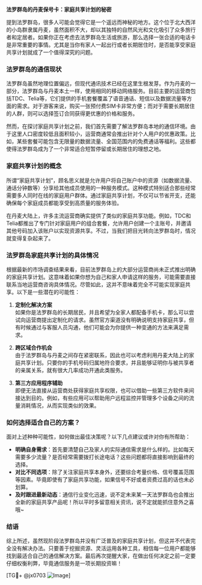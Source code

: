 **法罗群岛的丹麦保号卡：家庭共享计划的秘密**

提到法罗群岛，很多人可能会觉得它是一个遥远而神秘的地方。这个位于北大西洋的小岛群隶属丹麦，虽然面积不大，却以其独特的自然风光和文化吸引了众多旅行者和定居者。如果你正在考虑去法罗群岛生活或旅游，那么选择一张合适的电话卡是非常重要的事情。尤其是当你有家人一起出行或者长期居住时，是否能享受家庭共享计划就成了一个值得深究的问题。

### 法罗群岛的通信现状

法罗群岛虽然地理位置偏远，但现代通讯技术已经在这里生根发芽。作为丹麦的一部分，法罗群岛与丹麦本土一样，使用相同的移动网络服务。目前主要的运营商包括TDC、Telia等，它们提供的手机套餐覆盖了语音通话、短信以及数据流量等方面的需求。对于游客来说，购买一张预付费SIM卡非常方便；而对于需要长期居住的人群，则可以选择签订合同获得更优惠的价格和服务。

然而，在探讨家庭共享计划之前，我们首先需要了解法罗群岛本地的通信环境。由于这里人口密度较低且面积较小，运营商通常会推出针对个人用户的优惠政策。比如，某些套餐可能包含无限量的数据流量、全国范围内的免费通话等福利。这些都使得法罗群岛成为了一个非常适合短暂停留或长期居住的理想之地。

### 家庭共享计划的概念

所谓“家庭共享计划”，顾名思义就是允许用户将自己账户中的资源（如数据流量、通话分钟数等）分享给其他成员使用的一种服务模式。这种模式特别适合那些经常需要多人同时在线的家庭用户群体。通过家庭共享计划，不仅可以节省开支，还能确保每个家庭成员都能享受到高质量的服务体验。

在丹麦大陆上，许多主流运营商确实提供了类似的家庭共享功能。例如，TDC和Telia都推出了专门针对家庭用户的组合套餐，允许用户创建一个主账号，并邀请其他号码加入该账户以实现资源共享。不过，当我们把目光转向法罗群岛时，情况就变得复杂起来了。

### 法罗群岛家庭共享计划的具体情况

根据最新的市场调查结果来看，目前法罗群岛上的大部分运营商尚未正式推出明确的家庭共享计划。这意味着如果你想为自己和家人申请这样的服务，可能需要直接联系当地运营商咨询具体情况。尽管如此，这并不意味着完全不可能实现家庭共享。以下是一些潜在的可能性：

1. **定制化解决方案**  
   如果你是法罗群岛的长期居民，并且希望为全家人都配备手机卡，那么可以尝试向运营商提出定制化的请求。虽然官方渠道没有明确说明支持家庭共享，但有时候通过与客服人员沟通，他们可能会为你提供一种变通的方法来满足需求。

2. **跨区域合作机会**  
   由于法罗群岛与丹麦之间存在紧密联系，因此也可以考虑利用丹麦大陆上的家庭共享计划。只要你的手机号码归属地符合要求，并且能够证明你与被共享者的亲属关系，就有很大几率成功开通此类服务。

3. **第三方应用程序辅助**  
   即便无法直接从运营商处获得家庭共享权限，也可以借助一些第三方软件来间接达到目的。例如，有些应用可以帮助用户远程监控并管理多个设备之间的流量消耗情况，从而实现类似的效果。

### 如何选择适合自己的方案？

面对上述种种可能性，如何做出最佳决策呢？以下几点建议或许对你有所帮助：

- **明确自身需求**：首先要清楚自己及家人的实际通信需求是什么样的。比如每天需要多少流量？是否经常需要拨打长途电话？这些问题都将直接影响到最终的选择。
- **对比不同选项**：除了关注家庭共享本身外，还要综合考量价格、信号覆盖范围等因素。毕竟即使有了家庭共享功能，如果信号不好或者资费过高的话也未必划算。
- **及时跟进最新动态**：通信行业变化迅速，说不定未来某一天法罗群岛也会推出全新的家庭共享产品呢！所以平时多留意相关资讯，说不定就能抓住意外之喜哦~

### 结语

综上所述，虽然现阶段法罗群岛并没有广泛普及的家庭共享计划，但这并不代表完全没有解决办法。只要善于挖掘资源、灵活运用各种工具，相信每一位用户都能够找到最适合自己的通信解决方案。最后再次提醒大家，在做出任何决定之前一定要仔细权衡利弊，毕竟通信服务是一项长期投资嘛！

[TG💪+ @jx0703 ![Image](https://github.com/user-attachments/assets/dbca1d08-cadb-493c-b0ec-ad6f7a83f270)]